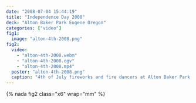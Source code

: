 ```yaml
---
date: "2008-07-04 15:44:19"
title: "Independence Day 2008"
deck: "Alton Baker Park Eugene Oregon"
categories: ["video"]
fig1:
  image: "alton-4th-2008.png"
fig2:
  video:
    - "alton-4th-2008.webm"
    - "alton-4th-2008.ogv"
    - "alton-4th-2008.mp4"
  poster: "alton-4th-2008.png"
  caption: "4th of July fireworks and fire dancers at Alton Baker Park in Eugene, Oregon."
---
```


{% nada fig2 class="x6" wrap="mm" %}

